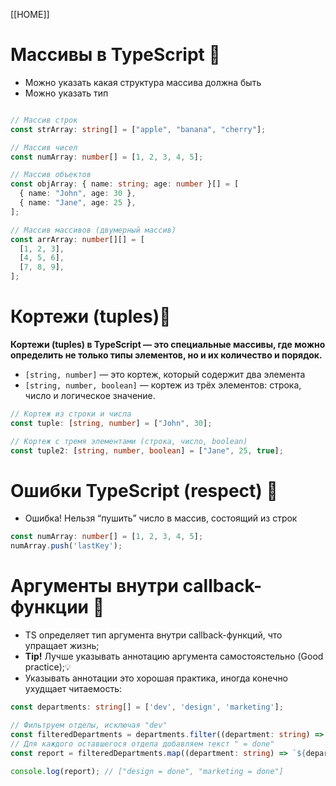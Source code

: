 
[[HOME]]

# Массивы в TypeScript 📌

- Можно указать какая структура массива должна быть
- Можно указать тип 

```TypeScript

// Массив строк
const strArray: string[] = ["apple", "banana", "cherry"];

// Массив чисел
const numArray: number[] = [1, 2, 3, 4, 5];

// Массив объектов
const objArray: { name: string; age: number }[] = [
  { name: "John", age: 30 },
  { name: "Jane", age: 25 },
];

// Массив массивов (двумерный массив)
const arrArray: number[][] = [
  [1, 2, 3],
  [4, 5, 6],
  [7, 8, 9],
];
```

# Кортежи (tuples)📌

**Кортежи (tuples) в TypeScript — это специальные массивы, где можно определить не только типы элементов, но и их количество и порядок.**

- `[string, number]` — это кортеж, который содержит два элемента
- `[string, number, boolean]` — кортеж из трёх элементов: строка, число и логическое значение.

```TypeScript
// Кортеж из строки и числа
const tuple: [string, number] = ["John", 30];

// Кортеж с тремя элементами (строка, число, boolean)
const tuple2: [string, number, boolean] = ["Jane", 25, true];
```

# Ошибки TypeScript (respect) 📌

- Ошибка! Нельзя “пушить” число в массив, состоящий из строк

```TypeScript
const numArray: number[] = [1, 2, 3, 4, 5];
numArray.push('lastKey');
```


# Аргументы внутри callback-функции 📌

- TS определяет тип аргумента внутри callback-функций, что упращает жизнь;
- **Tip!** Лучше указывать аннотацию аргумента самостоястельно (Good practice);💡
- Указывать аннотации это хорошая практика, иногда конечно ухудщает читаемость:

```TypeScript
const departments: string[] = ['dev', 'design', 'marketing'];

// Фильтруем отделы, исключая "dev"
const filteredDepartments = departments.filter((department: string) => department !== "dev");
// Для каждого оставшегося отдела добавляем текст " = done"
const report = filteredDepartments.map((department: string) => `${department} = done`);

console.log(report); // ["design = done", "marketing = done"]
```